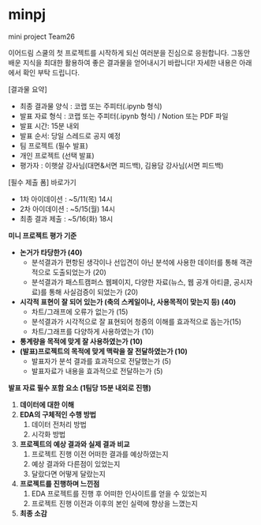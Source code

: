 # minpj
mini  project Team26

이어드림 스쿨의 첫 프로젝트를 시작하게 되신 여러분을 진심으로 응원합니다.
그동안 배운 지식을 최대한 활용하여 좋은 결과물을 얻어내시기 바랍니다!
자세한 내용은 아래에서 확인 부탁 드립니다.

[결과물 요약]
- 최종 결과물 양식 : 코랩 또는 주피터(.ipynb 형식)
- 발표 자료 형식 : 코랩 또는 주피터(.ipynb 형식) / Notion 또는 PDF 파일
- 발표 시간: 15분 내외
- 발표 순서: 당일 스레드로 공지 예정
- 팀 프로젝트 (필수 발표)  
- 개인 프로젝트 (선택 발표)
- 평가자 : 이햇살 강사님(대면&서면 피드백), 김용담 강사님(서면 피드백)

[필수 제출 폼] 바로가기
- 1차 아이데이션 : ~5/11(목) 14시
- 2차 아이데이션 : ~5/15(월) 14시
- 최종 결과 제출 : ~5/16(화) 18시

**미니 프로젝트 평가 기준** 

- **논거가 타당한가 (40)**
    - 분석결과가 편항된 생각이나 선입견이 아닌 분석에 사용한 데이터를 통해 객관적으로 도출되었는가 (20)
    - 분석결과가 패스트캠퍼스 웹페이지, 다양한 자료(뉴스, 웹 공개 아티클, 공시자료)를 통해 사실검증이 되었는가 (20)
- **시각적 표현이 잘 되어 있는가 (축의 스케일이나, 사용목적이 맞는지 등) (40)**
    - 차트/그래프에 오류가 없는가 (15)
    - 분석결과가 시각적으로 잘 표현되어 청중의 이해를 효과적으로 돕는가(15)
    - 차트/그래프를 다양하게 사용하였는가 (10)
- **통계량을 목적에 맞게 잘 사용하였는가 (10)**
- **(발표)프로젝트의 목적에 맞게 맥락을 잘 전달하였는가 (10)**
    - 발표자가 분석 결과를 효과적으로 전달했는가 (5)
    - 발표자료가 내용을 효과적으로 전달하는가 (5)

**발표 자료 필수 포함 요소 (1팀당 15분 내외로 진행)**

1. **데이터에 대한 이해**
2. **EDA의 구체적인 수행 방법**
    1. 데이터 전처리 방법
    2. 시각화 방법
3. **프로젝트의 예상 결과와 실제 결과 비교**
    1. 프로젝트 진행 이전 어떠한 결과를 예상하였는지
    2. 예상 결과와 다른점이 있었는지
    3. 달랐다면 어떻게 달랐는지
4. **프로젝트를 진행하며 느낀점**
    1. EDA 프로젝트를 진행 후 어떠한 인사이트를 얻을 수 있었는지
    2. 프로젝트 진행 이전과 이후의 본인 실력에 향상을 느꼈는지
5. **최종 소감**
